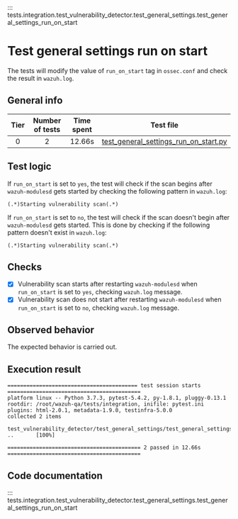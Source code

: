 ::: tests.integration.test_vulnerability_detector.test_general_settings.test_general_settings_run_on_start
# Test general settings run on start

The tests will modify the value of `run_on_start` tag in `ossec.conf` and check the result in `wazuh.log`.

## General info

|Tier | Number of tests | Time spent| Test file |
|:--:|:--:|:--:|:--:|
| 0 | 2 | 12.66s | [test_general_settings_run_on_start.py](../../test_general_settings/test_general_settings_run_on_start.py)|

## Test logic

If `run_on_start` is set to `yes`, the test will check if the scan begins after `wazuh-modulesd` gets started by
checking the following pattern in `wazuh.log`:

```
(.*)Starting vulnerability scan(.*)
```

If `run_on_start` is set to `no`, the test will check if the scan doesn't begin after `wazuh-modulesd` gets started.
This is done by checking if the following pattern doesn't exist in `wazuh.log`:

```
(.*)Starting vulnerability scan(.*)
```

## Checks

- [x] Vulnerability scan starts after restarting `wazuh-modulesd` when `run_on_start` is set to `yes`, checking
`wazuh.log` message.
- [x] Vulnerability scan does not start after restarting `wazuh-modulesd` when `run_on_start` is set to `no`, checking
`wazuh.log` message.

## Observed behavior

The expected behavior is carried out.

## Execution result

```
========================================= test session starts ==========================================
platform linux -- Python 3.7.3, pytest-5.4.2, py-1.8.1, pluggy-0.13.1
rootdir: /root/wazuh-qa/tests/integration, inifile: pytest.ini
plugins: html-2.0.1, metadata-1.9.0, testinfra-5.0.0
collected 2 items

test_vulnerability_detector/test_general_settings/test_general_settings_run_on_start.py ..       [100%]

========================================== 2 passed in 12.66s ==========================================
```

## Code documentation

::: tests.integration.test_vulnerability_detector.test_general_settings.test_general_settings_run_on_start
